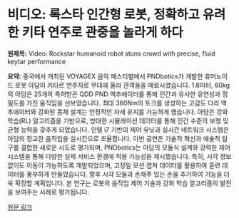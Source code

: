 # 비디오: 록스타 인간형 로봇, 정확하고 유려한 키타 연주로 관중을 놀라게 하다

**원제목:** Video: Rockstar humanoid robot stuns crowd with precise, fluid keytar performance

**요약:** 중국에서 개최된 VOYAGEX 음악 페스티벌에서 PNDbotics가 개발한 휴머노이드 로봇 아담이 키타르 연주자로 무대에 올라 관객들을 매료시켰습니다.  1.6미터, 60kg의 아담은 25개의 특허받은 QDD PND 액추에이터를 통해 인간과 유사한 유연성과 정밀도를 가진 움직임을 선보였습니다.  최대 360Nm의 토크를 생성하는 고감도 다리 액추에이터와 강화된 몸체 설계는 안정적인 자세 유지를 가능하게 했습니다.  아담은 강화 학습(RL) 알고리즘을 기반으로,  방대한 시뮬레이션 데이터를 통해 인간 수준의 보행 및 균형 능력을 갖추게 되었습니다.  인텔 i7 기반의 제어 유닛과 실시간 네트워크 시스템은 아담의 정교한 움직임을 실시간으로 조율합니다.  이번 공연은 기술적 혁신과 예술적 탐구를 결합한 새로운 시도로 평가되며,  PNDbotics는 아담의 모듈식 설계와 강력한 제어 시스템을 통해 다양한 실제 서비스 환경에 적용 가능성을 제시했습니다.  특히, 시각 정보 없이도 이동이 가능하도록 개발되었으며,  고정밀 모션 캡쳐 데이터를 활용하여 훈련 데이터를 풍부하게 만들었습니다.  향후 시각 모듈과 손재주 있는 손을 추가하여 기능을 더욱 확장할 계획입니다.  본 연구는 로봇의 움직임 제어 기술과 강화 학습 알고리즘의 발전을 보여주는 사례로 평가됩니다.

[원문 링크](https://interestingengineering.com/innovation/rockstar-humanoid-robot-stuns-crowd-china)
